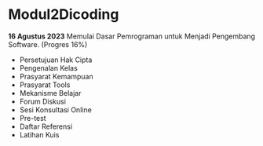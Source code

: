 # Modul2Dicoding

**16 Agustus 2023**
Memulai Dasar Pemrograman untuk Menjadi Pengembang Software. (Progres 16%)
* Persetujuan Hak Cipta
* Pengenalan Kelas
* Prasyarat Kemampuan
* Prasyarat Tools
* Mekanisme Belajar
* Forum Diskusi
* Sesi Konsultasi Online
* Pre-test
* Daftar Referensi
* Latihan Kuis
